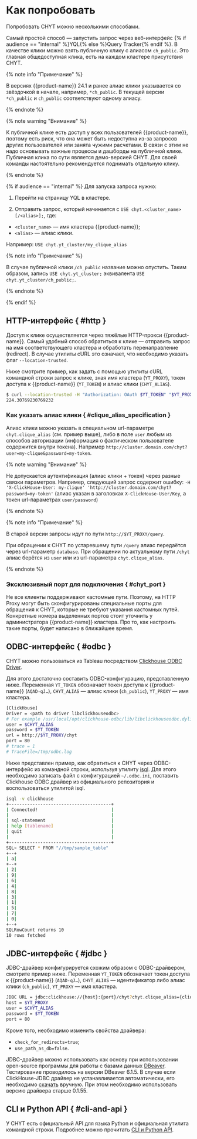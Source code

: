 # Как попробовать

Попробовать CHYT можно несколькими способами.

Самый простой способ — запустить запрос через веб-интерфейс {% if audience == "internal" %}YQL{% else %}Query Tracker{% endif %}. В качестве клики можно взять публичную клику c алиасом `ch_public`. Это главная общедоступная клика, есть на каждом кластере присутствия CHYT.

{% note info "Примечание" %}

В версиях {{product-name}} 24.1 и ранее алиас клики указывается со звёздочкой в начале, например, `*ch_public`. В текущей версии `*ch_public` и `ch_public` соответствуют одному алиасу.

{% endnote %}

{% note warning "Внимание" %}

К публичной клике есть доступ у всех пользователей {{product-name}}, поэтому есть риск, что она может быть недоступна из-за запросов других пользователей или занята чужими расчетами. В связи с этим не надо основывать важные процессы и дашборды на публичной клике. Публичная клика по сути является демо-версией CHYT. Для своей команды настоятельно рекомендуется поднимать отдельную клику.

{% endnote %}

{% if audience == "internal" %}
Для запуска запроса нужно:

1. Перейти на страницу YQL в кластере.

2. Отправить запрос, который начинается с `USE chyt.<cluster_name>[/<alias>];`, где:
  - `<cluster_name>` — имя кластера {{product-name}};
  - `<alias>` — алиас клики.

  Например: `USE chyt.yt_cluster/my_clique_alias`

{% note info "Примечание" %}

В случае публичной клики `/ch_public` название можно опустить. Таким образом, запись `USE chyt.yt_cluster;` эквивалента `USE chyt.yt_cluster/ch_public;`.

{% endnote %}

{% endif %}

## HTTP-интерфейс { #http }

Доступ к клике осуществляется через тяжёлые HTTP-прокси {{product-name}}. Самый удобный способ обратиться к клике — отправить запрос на имя соответствующего кластера и обработать перенаправление (redirect). В случае утилиты cURL это означает, что необходимо указать флаг `--location-trusted`.

Ниже смотрите пример, как задать с помощью утилиты cURL командной строки запрос к клике, зная имя кластера (`YT_PROXY`), токен доступа к {{product-name}} (`YT_TOKEN`) и алиас клики (`CHYT_ALIAS`).

```bash
$ curl --location-trusted -H "Authorization: OAuth $YT_TOKEN" "$YT_PROXY/chyt?chyt.clique_alias=$CHYT_ALIAS" -d 'SELECT Avg(a) FROM "//sys/clickhouse/sample_table"'
224.30769230769232
```

### Как указать алиас клики { #clique_alias_specification }

Алиас клики можно указать в специальном url-параметре `chyt.clique_alias` (см. пример выше), либо в поле `user` любым из способов авторизации (информация о фактическом пользователе содержится внутри токена). Например `http://cluster.domain.com/chyt?user=my-clique&password=my-token`.

{% note warning "Внимание" %}

Не допускается аутентификация (алиас клики + токен) через разные связки параметров. Например, следующий запрос содержит ошибку: `-H 'X-ClickHouse-User: my-clique' 'http://cluster.domain.com/chyt?password=my-token'` (алиас указан в заголовках `X-ClickHouse-User/Key`, а токен url-параметрах `user/password`)

{% endnote %}

{% note info "Примечание" %}

В старой версии запросы идут по пути `http://$YT_PROXY/query`.

При обращении к CHYT по устаревшему пути `/query` алиас передаётся через url-параметр `database`. При обращении по актуальному пути `/chyt` алиас берётся из `user` или из url-параметра `chyt.clique_alias`.

{% endnote %}

### Эксклюзивный порт для подключения { #chyt_port }

Не все клиенты поддерживают кастомные пути. Поэтому, на HTTP Proxy могут быть сконфигурированы специальные порты для обращения к CHYT, которые не требуют указания кастомных путей. Конкретные номера выделенных портов стоит уточнить у администратора {{product-name}} кластера. Про то, как настроить такие порты, будет написано в ближайшее время.

## ODBC-интерфейс { #odbc }

CHYT можно пользоваться из Tableau посредством [Clickhouse ODBC Driver](https://github.com/ClickHouse/clickhouse-odbc).

Для этого достаточно составить ODBC-конфигурацию, представленную ниже. Переменная `YT_TOKEN` обозначает токен доступа к {{product-name}} (`AQAD-qJ…`), `CHYT_ALIAS` — алиас клики (`ch_public`), `YT_PROXY` — имя кластера.

```bash
[ClickHouse]
Driver = <path to driver libclickhouseodbc>
# For example /usr/local/opt/clickhouse-odbc/lib/libclickhouseodbc.dylib
user = $CHYT_ALIAS
password = $YT_TOKEN
url = http://$YT_PROXY/chyt
port = 80
# trace = 1
# TraceFile=/tmp/odbc.log
```

Ниже представлен пример, как обратиться к CHYT через ODBC-интерфейс из командной строки, используя утилиту [isql](https://en.wikipedia.org/wiki/UnixODBC). Для этого необходимо записать файл с конфигурацией `~/.odbc.ini`, поставить Clickhouse ODBC драйвер из официального репозитория и воспользоваться утилитой isql.

```bash
isql -v clickhouse
+---------------------------------------+
| Connected!                            |
|                                       |
| sql-statement                         |
| help [tablename]                      |
| quit                                  |
|                                       |
+---------------------------------------+
SQL> SELECT * FROM "//tmp/sample_table"
+--+
| a|
+--+
| 2|
| 9|
| 6|
| 4|
| 8|
| 3|
| 1|
| 5|
| 7|
| 0|
+--+
SQLRowCount returns 10
10 rows fetched
```

## JDBC-интерфейс { #jdbc }

JDBC-драйвер конфигурируется схожим образом с ODBC-драйвером, смотрите пример ниже. Переменная `YT_TOKEN` обозначает токен доступа к {{product-name}} (`AQAD-qJ…`),  `CHYT_ALIAS` — идентификатор либо алиас клики (`ch_public`), `YT_PROXY` — имя кластера.


```bash
JDBC URL = jdbc:clickhouse://{host}:{port}/chyt?chyt.clique_alias={clique_alias}
host = $YT_PROXY
user = $CHYT_ALIAS
password = $YT_TOKEN
port = 80
```

Кроме того, необходимо изменить свойства драйвера:

- `check_for_redirects=true`;
- `use_path_as_db=false`.

JDBC-драйвер можно использовать как основу при использовании open-source программы для работы с базами данных [DBeaver](https://dbeaver.io). Тестирование проводилось на версии DBeaver 6.1.5. В случае если ClickHouse-JDBC драйвер не устанавливается автоматически, его необходимо [скачать](https://github.com/yandex/clickhouse-jdbc) вручную. При этом необходимо использовать версию драйвера старше 0.1.55.

## CLI и Python API { #cli-and-api }

У CHYT есть официальный API для языка Python и официальная утилита командной строки. Подробнее можно прочитать [CLI и Python API](../../../../user-guide/data-processing/chyt/cli-and-api.md).
